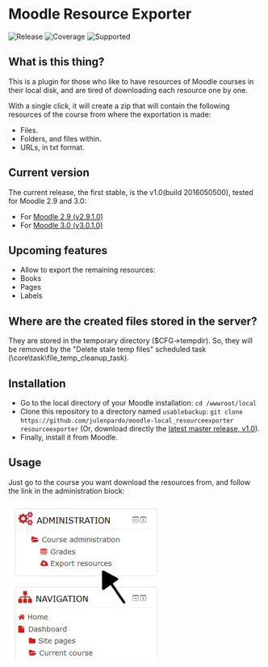 Moodle Resource Exporter
========================

![Release](https://img.shields.io/badge/release-v1.0-brightgreen.svg) ![Coverage](https://img.shields.io/badge/coverage-89.77%25-brightgreen.svg) ![Supported](https://img.shields.io/badge/supported-Moodle%202.9%2C%20Moodle%203.0-green.svg)

## What is this thing?
This is a plugin for those who like to have resources of Moodle courses in their local disk, and are tired of downloading each resource one by one.

With a single click, it will create a zip that will contain the following resources of the course from where the exportation is made:

 - Files.
 - Folders, and files within.
 - URLs, in txt format.

## Current version
The current release, the first stable, is the v1.0(build 2016050500), tested for Moodle 2.9 and 3.0:
 - For [Moodle 2.9 (v2.9.1.0)](https://github.com/julenpardo/moodle-local_resourceexporter/releases/tag/v2.9.1.0)
 - For [Moodle 3.0 (v3.0.1.0)](https://github.com/julenpardo/moodle-local_resourceexporter/releases/tag/v3.0.1.0)

## Upcoming features
 - Allow to export the remaining resources:
  - Books
  - Pages
  - Labels

## Where are the created files stored in the server?
 They are stored in the temporary directory ($CFG->tempdir). So, they will be removed by the "Delete stale temp files" scheduled task (\core\task\file_temp_cleanup_task).

## Installation
 - Go to the local directory of your Moodle installation:
 `cd /wwwroot/local`
 - Clone this repository to a directory named `usablebackup`:
 `git clone https://github.com/julenpardo/moodle-local_resourceexporter resourceexporter`
 (Or, download directly the [latest master release, v1.0](https://github.com/julenpardo/moodle-local_resourceexporter/archive/v1.0.zip)).
 - Finally, install it from Moodle.

## Usage
Just go to the course you want download the resources from, and follow the link in the administration block:

![Resource exporter](img/local_resourceexporter.png)
